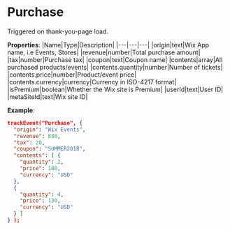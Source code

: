 # Purchase

Triggered on thank-you-page load.

**Properties**:
|Name|Type|Description|
|---|---|---|
|origin|text|Wix App name, i.e Events, Stores|
|revenue|number|Total purchase amount|
|tax|number|Purchase tax|
|coupon|text|Coupon name|
|contents|array|All purchased products/events|
|contents.quantity|number|Number of tickets|
|contents.price|number|Product/event price|
|contents.currency|currency|Currency in ISO-4217 format|
|isPremium|boolean|Whether the Wix site is Premium|
|userId|text|User ID|
|metaSiteId|text|Wix site ID|


**Example**:
```JSON
trackEvent("Purchase", {
  "origin": "Wix Events",
  "revenue": 880,
  "tax": 20,
  "coupon": "SUMMER2018",
  "contents": [ {
    "quantity": 2,
    "price": 180,
    "currency": "USD"
  }, 
  {
    "quantity": 4,
    "price": 130,
    "currency": "USD"
  } ]
} );
```
